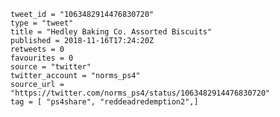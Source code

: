 ```
tweet_id = "1063482914476830720"
type = "tweet"
title = "Hedley Baking Co. Assorted Biscuits"
published = 2018-11-16T17:24:20Z
retweets = 0
favourites = 0
source = "twitter"
twitter_account = "norms_ps4"
source_url = "https://twitter.com/norms_ps4/status/1063482914476830720"
tag = [ "ps4share", "reddeadredemption2",]
```

<p class='image'><img src='https://mnf.m17s.net/2018/11/16/DsJAEmMWkAAQ0tP.jpg' alt=''></p>

